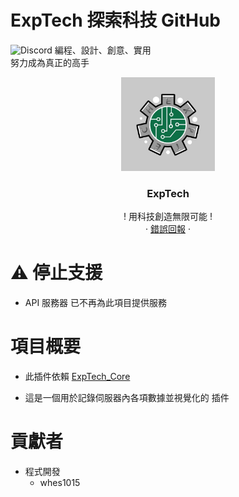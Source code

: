 # ExpTech 探索科技 GitHub
<img alt="Discord" src="https://img.shields.io/discord/926545182407688273">
編程、設計、創意、實用
<br>
努力成為真正的高手
<br />
<p align="center">
  <a href="https://github.com/ExpTech-tw/Example/">
    <img src="image/ExpTech.png" alt="ExpTech" width="150" height="150">
  </a>
  <h3 align="center">ExpTech</h3>
  <p align="center">
    ! 用科技創造無限可能 !
    <br />
    ·
    <a href="https://github.com/ExpTech-tw/Example/issues">錯誤回報</a>
    ·
  </p>
</p>

# ⚠️ 停止支援
- API 服務器 已不再為此項目提供服務

# 項目概要
- 此插件依賴 [ExpTech_Core](https://github.com/ExpTechTW/ExpTech_Core)
* 這是一個用於記錄伺服器內各項數據並視覺化的 插件

# 貢獻者
 - 程式開發
   - whes1015
